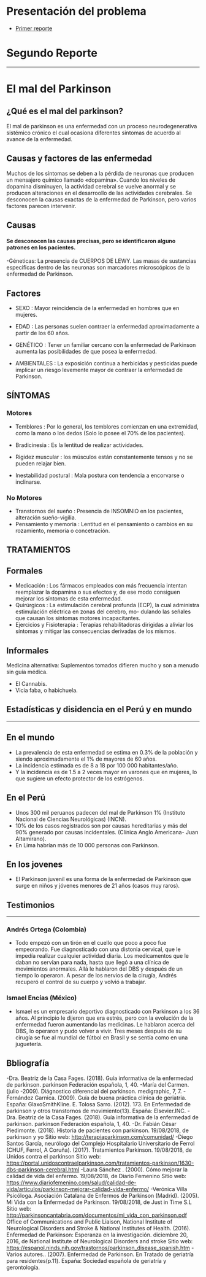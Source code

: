 # Presentación del problema
- [Primer reporte](https://ruizmedranoj.wixsite.com/grupo11)
# Segundo Reporte
---------

# El mal del Parkinson
##  ¿Qué es el mal del parkinson?
El mal de parkinson  es una enfermedad  con un proceso neurodegenerativa sistémico crónico el cual ocasiona diferentes sintomas de acuerdo al avance de la enfermedad.
## Causas y factores  de las enfermedad
Muchos de los síntomas se deben a la pérdida de neuronas que producen un mensajero químico llamado «dopamina». Cuando los niveles de dopamina disminuyen, la actividad cerebral se vuelve anormal y se producen alteraciones en el desarroollo de las actividades cerebrales. Se desconocen la causas exactas  de la enfermedad de Parkinson, pero varios factores parecen intervenir.
## Causas
####  Se desconocen las causas precisas, pero se identificaron alguno  patrones en los pacientes.

 -Géneticas:
 La presencia de CUERPOS DE LEWY. Las masas de sustancias específicas dentro de las neuronas son marcadores microscópicos de la enfermedad de Parkinson.
 
## Factores 

 
  - SEXO : Mayor reincidencia  de la enfermedad en hombres que en mujeres. 
  
  - EDAD : Las personas suelen contraer la enfermedad aproximadamente a partir de los 60 años.
  
  - GENÉTICO : Tener un familiar cercano con la enfermedad de Parkinson aumenta las posibilidades de que posea la enfermedad. 
  
  - AMBIENTALES : La exposición continua a herbicidas y pesticidas puede implicar un riesgo levemente mayor de contraer la enfermedad de Parkinson.
  
## SÍNTOMAS 

### Motores
 - Temblores :  Por lo general, los temblores comienzan en una extremidad, como la mano o los dedos (Solo lo posee el 70% de los pacientes). 
 
 - Bradicinesia :  Es la  lentitud de realizar actividades.
 
 - Rigidez muscular : los músculos están constantemente tensos y no se pueden relajar bien.
 
 - Inestabilidad postural :  Mala postura con tendencia a encorvarse o inclinarse.
 
### No Motores
  
 - Transtornos del sueño : Presencia de INSOMNIO en los pacientes, alteración sueño-vigilia.
 - Pensamiento y memoria : Lentitud en el pensamiento o cambios en su rozamiento, memoria o concetración.
  
## TRATAMIENTOS 
## Formales
 - Medicación : Los fármacos empleados con más frecuencia intentan reemplazar la dopamina o sus efectos y, de ese modo consiguen                         mejorar los síntomas de esta enfermedad.  
 - Quirúrgicos : La estimulación cerebral profunda (ECP), la  cual administra estimulación eléctrica en zonas del cerebro, mo-
                   dulando las señales que causan los síntomas motores incapacitantes. 
 - Ejercicios y Fisioterapia : Terapias rehabilitadoras dirigidas a aliviar los síntomas y mitigar las consecuencias derivadas de los                                   mismos. 
    
    
## Informales 
   Medicina alternativa: Suplementos tomados difieren mucho y son a menudo sin guía médica. 
   - El Cannabis.
   - Vicia faba, o habichuela.
         
## Estadísticas y disidencia en el Perú  y en  mundo  
---------
 
## En el mundo

   - La prevalencia de esta enfermedad se estima en 0.3% de la población y siendo aproximadamente el 1% de mayores de 60 años.
   - La incidencia estimada es de 8 a 18 por 100 000 habitantes/año.
   - Y la incidencia es de 1.5 a 2 veces mayor en varones que en mujeres, lo que sugiere un efecto protector de los estrógenos.
  
## En el Perú

   - Unos 300 mil peruanos padecen del mal de Parkinson 1%  (Instituto Nacional de Ciencias Neurológicas) (INCN).
   - 10% de los casos registrados son por causas hereditarias y más del 90% generado por causas incidentales. (Clínica Anglo Americana-       Juan Altamirano).
   - En Lima habrían más de 10 000 personas con Parkinson. 
    
## En los jovenes

   - El Parkinson juvenil es una forma de la enfermedad de Parkinson que surge en niños y jóvenes menores de 21 años (casos muy raros).
   
## Testimonios
---------
  
### Andrés Ortega (Colombia)

   - Todo empezó con un tirón en el cuello que poco a poco fue empeorando. Fue diagnosticado con una distonia cervical, que le impedía       realizar cualquier actividad diaria. Los medicamentos que le daban no servían para nada, hasta que llegó a una clínica de               movimientos anormales. Allá le hablaron del DBS y después de un tiempo lo operaron. A pesar de los nervios de la cirugía, Andrés         recuperó el control de su cuerpo y volvió a trabajar.
    
### Ismael Encías (México)

   - Ismael es un empresario deportivo diagnosticado con Parkinson a los 36 años. Al principio le dijeron que era estrés, pero con la        evolución de la enfermedad fueron aumentando las medicinas. Le hablaron acerca del DBS, lo operaron y pudo volver a vivir. Tres          meses después de su cirugía se fue al mundial de fútbol en Brasil y se sentía como en una juguetería.
   
## Bbliografía
-Dra. Beatriz de la Casa Fages. (2018). Guía informativa de la enfermedad de parkinson. parkinson Federación española, 1, 40.
-María del Carmen. (julio -2009). Diágnostico diferencial del parkinson. medigraphic, 7, 7.
-Fernández Garnica. (2009). Guía de buena práctica clínica de geriatria. España: GlaxoSmithKline.
E. Tolosa Sarro. (2012). 173. En Enfermedad de parkinson y otros transtornos de movimiento(13). España: Elsevier.INC.
-Dra. Beatriz de la Casa Fages. (2018). Guía informativa de la enfermedad de parkinson. parkinson Federación española, 1, 40.
-Dr. Fabián César Piedimonte. (2018). Historia de pacientes con parkinson. 19/08/2018, de parkinson y yo Sitio web: http://terapiaparkinson.com/comunidad/
-Diego Santos García, neurólogo del Complejo Hospitalario Universitario de Ferrol (CHUF, Ferrol, A Coruña). (2017). Tratamientos Parkinson. 19/08/2018, de Unidos contra el parkinson Sitio web: https://portal.unidoscontraelparkinson.com/tratamientos-parkinson/1630-dbs-parkinson-cerebral.html
-Laura Sánchez . (2000). Cómo mejorar la calidad de vida del enfermo. 19/08/2018, de Diario Femenino Sitio web: https://www.diariofemenino.com/salud/calidad-de-vida/articulos/parkinson-mejorar-calidad-vida-enfermo/
-Verónica Villa Psicóloga. Asociación Catalana de Enfermos de Parkinson (Madrid). (2005). Mi Vida con la Enfermedad de Parkinson. 19/08/2018, de Just in Time S.L Sitio web: http://parkinsoncantabria.com/documentos/mi_vida_con_parkinson.pdf
Office of Communications and Public Liaison, National Institute of Neurological Disorders and Stroke & National Institutes of Health. (2016). Enfermedad de Parkinson: Esperanza en la investigación. diciembre 20, 2016, de National Institute of Neurological Disorders and stroke Sitio web: https://espanol.ninds.nih.gov/trastornos/parkinson_disease_spanish.htm
-Varios autores.. (2007). Enfermedad de Parkinson. En Tratado de geriatría para residentes(p.11). España: Sociedad española de geriatría y gerontología.

    

  
  
  
 
 
    

